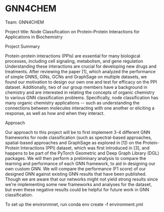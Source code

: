 # GNN4CHEM

Team: GNN4CHEM 

Project title: Node Classification on Protein-Protein Interactions for Applications in Biochemistry 

Project Summary 

Protein-protein interactions (PPIs) are essential for many biological processes, including cell signaling, metabolism, and gene regulation Understanding these interactions are crucial for developing new drugs and treatments. After reviewing the paper [1], which analyzed the performance of simple GNNS, GINs, GCNs and GraphSage on multiple datasets, we found our motivation to design our own one and test for efficacy on the PPI dataset. Additionally, two of our group members have a background in chemistry and are interested in relating the concepts of organic chemistry to various GNN classification problems. Specifically, node classification has many organic chemistry applications -- such as understanding the connections between molecules interacting with one another or eliciting a response, as well as how and when they interact.  

Approach 

Our approach to this project will be to first implement 3-4 different GNN frameworks for node classification (such as spectral-based approaches, spatial-based approaches and GraphSage as explored in [1]) on the Protein-Protein Interactions (PPI) dataset, which was first introduced in [3], and happens to be part of the PyTorch Geometric and Deep Graph Library (DGL) packages. We will then perform a preliminary analysis to compare the learning and performance of each GNN framework, to aid in designing our own custom GNN.
We will compare the performance (F1 score) of our designed GNN against existing GNN results that have been published. Though we are aware that our networks might not yield strong results since we're implementing some new frameworks and analyses for the dataset, but even these negative results could be helpful for future work in GNN classification. 

To set up the environmnet, run conda env create -f environment.yml

